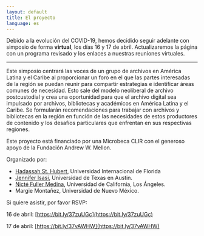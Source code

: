 ```yaml
---
layout: default
title: El proyecto
language: es
---
```


Debido a la evolución del COVID-19, hemos decidido seguir adelante con simposio de forma **virtual**, los días 16 y 17 de abril. Actualizaremos la página con un programa revisado y los enlaces a nuestras reuniones virtuales.   

---

Este simposio centrará las voces de un grupo de archivos en América Latina y el Caribe al proporcionar un foro en el que las partes interesadas de la región se puedan reunir para compartir estrategias e identificar áreas comunes de necesidad. Esto sale del modelo neoliberal de archivo postcustodial y crea una oportunidad para que el archivo digital sea impulsado por archivos, bibliotecas y académicos en América Latina y el Caribe. Se formularán recomendaciones para trabajar con archivos y bibliotecas en la región en función de las necesidades de estos productores de contenido y los desafíos particulares que enfrentan en sus respectivas regiones.

Este proyecto está financiado por una Microbeca CLIR con el generoso apoyo de la Fundación Andrew W. Mellon. 

Organizado por:

- [Hadassah St. Hubert](https://www.linkedin.com/in/hadassah-st-hubert-ph-d-03b2362a/), Universidad Internacional de Florida
- [Jennifer Isasi](https://jenniferisasi.github.io), Universidad de Texas en Austin.
- [Nicté Fuller Medina](https://nfullerm.wixsite.com/website), Universidad de California, Los Ángeles.
- Margie Montañez, Universidad de Nuevo México.

Si quiere asistir, por favor RSVP: 

16 de abril: [https://bit.ly/37zuUGc](https://bit.ly/37zuUGc) 

17 de abril:  [https://bit.ly/37vAWHW](https://bit.ly/37vAWHW)

